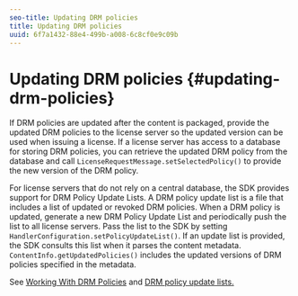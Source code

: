 ```yaml
---
seo-title: Updating DRM policies
title: Updating DRM policies
uuid: 6f7a1432-88e4-499b-a008-6c8cf0e9c09b
---
```


# Updating DRM policies {#updating-drm-policies}

If DRM policies are updated after the content is packaged, provide the updated DRM policies to the license server so the updated version can be used when issuing a license. If a license server has access to a database for storing DRM policies, you can retrieve the updated DRM policy from the database and call `LicenseRequestMessage.setSelectedPolicy()` to provide the new version of the DRM policy.

For license servers that do not rely on a central database, the SDK provides support for DRM Policy Update Lists. A DRM policy update list is a file that includes a list of updated or revoked DRM policies. When a DRM policy is updated, generate a new DRM Policy Update List and periodically push the list to all license servers. Pass the list to the SDK by setting `HandlerConfiguration.setPolicyUpdateList()`. If an update list is provided, the SDK consults this list when it parses the content metadata. `ContentInfo.getUpdatedPolicies()` includes the updated versions of DRM policies specified in the metadata.

See [Working With DRM Policies](../../../protecting-content/working-policies-overview/working-with-policies.md) and [DRM policy update lists.](../../../protecting-content/working-policies-overview/working-with-policy-update-lists.md)